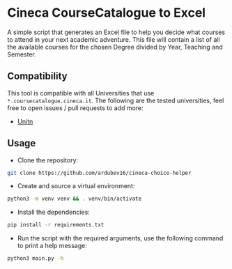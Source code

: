 # Cineca CourseCatalogue to Excel

A simple script that generates an Excel file to help you decide what courses to
attend in your next academic adventure. This file will contain a list of all the
available courses for the chosen Degree divided by Year, Teaching and Semester.

## Compatibility

This tool is compatible with all Universities that use `*.coursecatalogue.cineca.it`.
The following are the tested universities, feel free to open issues / pull requests
to add more:

- [Unitn](https://www.unitn.it)

## Usage

- Clone the repository:

```bash
git clone https://github.com/ardubev16/cineca-choice-helper
```

- Create and source a virtual environment:

```bash
python3 -m venv venv && . venv/bin/activate
```

- Install the dependencies:

```bash
pip install -r requirements.txt
```

- Run the script with the required arguments, use the following command to print
  a help message:

```bash
python3 main.py -h
```
